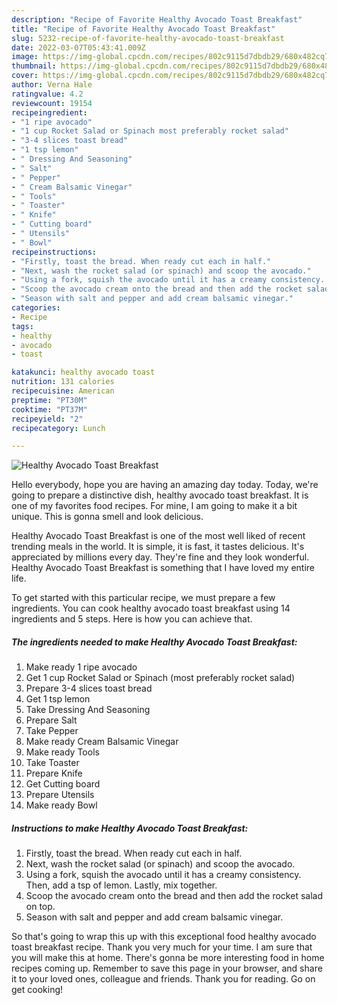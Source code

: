 ```yaml
---
description: "Recipe of Favorite Healthy Avocado Toast Breakfast"
title: "Recipe of Favorite Healthy Avocado Toast Breakfast"
slug: 5232-recipe-of-favorite-healthy-avocado-toast-breakfast
date: 2022-03-07T05:43:41.009Z
image: https://img-global.cpcdn.com/recipes/802c9115d7dbdb29/680x482cq70/healthy-avocado-toast-breakfast-recipe-main-photo.jpg
thumbnail: https://img-global.cpcdn.com/recipes/802c9115d7dbdb29/680x482cq70/healthy-avocado-toast-breakfast-recipe-main-photo.jpg
cover: https://img-global.cpcdn.com/recipes/802c9115d7dbdb29/680x482cq70/healthy-avocado-toast-breakfast-recipe-main-photo.jpg
author: Verna Hale
ratingvalue: 4.2
reviewcount: 19154
recipeingredient:
- "1 ripe avocado"
- "1 cup Rocket Salad or Spinach most preferably rocket salad"
- "3-4 slices toast bread"
- "1 tsp lemon"
- " Dressing And Seasoning"
- " Salt"
- " Pepper"
- " Cream Balsamic Vinegar"
- " Tools"
- " Toaster"
- " Knife"
- " Cutting board"
- " Utensils"
- " Bowl"
recipeinstructions:
- "Firstly, toast the bread. When ready cut each in half."
- "Next, wash the rocket salad (or spinach) and scoop the avocado."
- "Using a fork, squish the avocado until it has a creamy consistency. Then, add a tsp of lemon. Lastly, mix together."
- "Scoop the avocado cream onto the bread and then add the rocket salad on top."
- "Season with salt and pepper and add cream balsamic vinegar."
categories:
- Recipe
tags:
- healthy
- avocado
- toast

katakunci: healthy avocado toast 
nutrition: 131 calories
recipecuisine: American
preptime: "PT30M"
cooktime: "PT37M"
recipeyield: "2"
recipecategory: Lunch

---
```



![Healthy Avocado Toast Breakfast](https://img-global.cpcdn.com/recipes/802c9115d7dbdb29/680x482cq70/healthy-avocado-toast-breakfast-recipe-main-photo.jpg)

Hello everybody, hope you are having an amazing day today. Today, we're going to prepare a distinctive dish, healthy avocado toast breakfast. It is one of my favorites food recipes. For mine, I am going to make it a bit unique. This is gonna smell and look delicious.



Healthy Avocado Toast Breakfast is one of the most well liked of recent trending meals in the world. It is simple, it is fast, it tastes delicious. It's appreciated by millions every day. They're fine and they look wonderful. Healthy Avocado Toast Breakfast is something that I have loved my entire life.


To get started with this particular recipe, we must prepare a few ingredients. You can cook healthy avocado toast breakfast using 14 ingredients and 5 steps. Here is how you can achieve that.

<!--inarticleads1-->

##### The ingredients needed to make Healthy Avocado Toast Breakfast:

1. Make ready 1 ripe avocado
1. Get 1 cup Rocket Salad or Spinach (most preferably rocket salad)
1. Prepare 3-4 slices toast bread
1. Get 1 tsp lemon
1. Take  Dressing And Seasoning
1. Prepare  Salt
1. Take  Pepper
1. Make ready  Cream Balsamic Vinegar
1. Make ready  Tools
1. Take  Toaster
1. Prepare  Knife
1. Get  Cutting board
1. Prepare  Utensils
1. Make ready  Bowl




<!--inarticleads2-->

##### Instructions to make Healthy Avocado Toast Breakfast:

1. Firstly, toast the bread. When ready cut each in half.
1. Next, wash the rocket salad (or spinach) and scoop the avocado.
1. Using a fork, squish the avocado until it has a creamy consistency. Then, add a tsp of lemon. Lastly, mix together.
1. Scoop the avocado cream onto the bread and then add the rocket salad on top.
1. Season with salt and pepper and add cream balsamic vinegar.




So that's going to wrap this up with this exceptional food healthy avocado toast breakfast recipe. Thank you very much for your time. I am sure that you will make this at home. There's gonna be more interesting food in home recipes coming up. Remember to save this page in your browser, and share it to your loved ones, colleague and friends. Thank you for reading. Go on get cooking!
